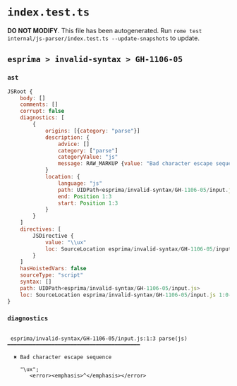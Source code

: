 # `index.test.ts`

**DO NOT MODIFY**. This file has been autogenerated. Run `rome test internal/js-parser/index.test.ts --update-snapshots` to update.

## `esprima > invalid-syntax > GH-1106-05`

### `ast`

```javascript
JSRoot {
	body: []
	comments: []
	corrupt: false
	diagnostics: [
		{
			origins: [{category: "parse"}]
			description: {
				advice: []
				category: ["parse"]
				categoryValue: "js"
				message: RAW_MARKUP {value: "Bad character escape sequence"}
			}
			location: {
				language: "js"
				path: UIDPath<esprima/invalid-syntax/GH-1106-05/input.js>
				end: Position 1:3
				start: Position 1:3
			}
		}
	]
	directives: [
		JSDirective {
			value: "\\ux"
			loc: SourceLocation esprima/invalid-syntax/GH-1106-05/input.js 1:0-1:6
		}
	]
	hasHoistedVars: false
	sourceType: "script"
	syntax: []
	path: UIDPath<esprima/invalid-syntax/GH-1106-05/input.js>
	loc: SourceLocation esprima/invalid-syntax/GH-1106-05/input.js 1:0-2:0
}
```

### `diagnostics`

```

 esprima/invalid-syntax/GH-1106-05/input.js:1:3 parse(js) ━━━━━━━━━━━━━━━━━━━━━━━━━━━━━━━━━━━━━━━━━━

  ✖ Bad character escape sequence

    "\ux";
       <error><emphasis>^</emphasis></error>


```
